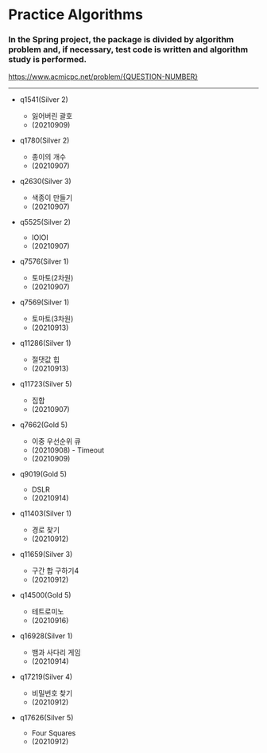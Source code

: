 # Practice Algorithms

### In the Spring project, the package is divided by algorithm problem and, if necessary, test code is written and algorithm study is performed.

https://www.acmicpc.net/problem/{QUESTION-NUMBER}

---------------------------------------------------------------------

+ q1541(Silver 2)
  - 잃어버린 괄호
  - (20210909)


+ q1780(Silver 2)
  - 종이의 개수
  - (20210907)
  

+ q2630(Silver 3)
  - 색종이 만들기
  - (20210907)


+ q5525(Silver 2)
  - IOIOI
  - (20210907)


+ q7576(Silver 1)
  - 토마토(2차원)
  - (20210907)


+ q7569(Silver 1)
  - 토마토(3차원)
  - (20210913)


+ q11286(Silver 1)
  - 절댓값 힙
  - (20210913)


+ q11723(Silver 5)
  - 집합
  - (20210907)


+ q7662(Gold 5)
  - 이중 우선순위 큐
  - (20210908) - Timeout
  - (20210909)
  

+ q9019(Gold 5)
  - DSLR
  - (20210914)


+ q11403(Silver 1)
  - 경로 찾기
  - (20210912)


+ q11659(Silver 3)
  - 구간 합 구하기4
  - (20210912)


+ q14500(Gold 5)
  - 테트로미노
  - (20210916)


+ q16928(Silver 1)
  - 뱀과 사다리 게임
  - (20210914)


+ q17219(Silver 4)
  - 비밀번호 찾기
  - (20210912)


+ q17626(Silver 5)
  - Four Squares
  - (20210912)